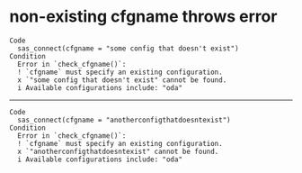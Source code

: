 # non-existing cfgname throws error

    Code
      sas_connect(cfgname = "some config that doesn't exist")
    Condition
      Error in `check_cfgname()`:
      ! `cfgname` must specify an existing configuration.
      x `"some config that doesn't exist" cannot be found.
      i Available configurations include: "oda"

---

    Code
      sas_connect(cfgname = "anotherconfigthatdoesntexist")
    Condition
      Error in `check_cfgname()`:
      ! `cfgname` must specify an existing configuration.
      x `"anotherconfigthatdoesntexist" cannot be found.
      i Available configurations include: "oda"

